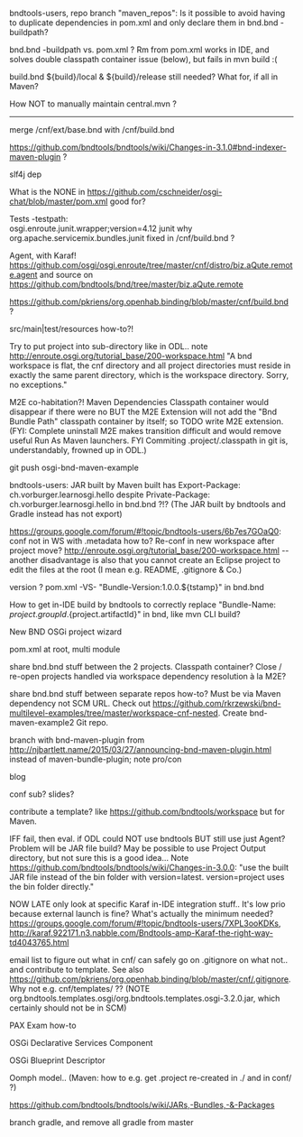 
bndtools-users, repo branch "maven_repos": Is it possible to avoid having to duplicate dependencies in pom.xml and only declare them in bnd.bnd -buildpath?

bnd.bnd -buildpath vs. pom.xml ?  Rm <dependencies> from pom.xml works in IDE, and solves double classpath container issue (below), but fails in mvn build :(

build.bnd ${build}/local & ${build}/release still needed? What for, if all in Maven?

How NOT to manually maintain central.mvn ?

____

merge /cnf/ext/base.bnd with /cnf/build.bnd

https://github.com/bndtools/bndtools/wiki/Changes-in-3.1.0#bnd-indexer-maven-plugin ?

slf4j dep

What is the <obrRepository>NONE</obrRepository> in https://github.com/cschneider/osgi-chat/blob/master/pom.xml good for?


Tests
-testpath: \
	osgi.enroute.junit.wrapper;version=4.12
junit why org.apache.servicemix.bundles.junit fixed in /cnf/build.bnd ?

Agent, with Karaf! https://github.com/osgi/osgi.enroute/tree/master/cnf/distro/biz.aQute.remote.agent and source on https://github.com/bndtools/bnd/tree/master/biz.aQute.remote

https://github.com/pkriens/org.openhab.binding/blob/master/cnf/build.bnd ?

src/main|test/resources how-to?!

Try to put project into sub-directory like in ODL.. note
http://enroute.osgi.org/tutorial_base/200-workspace.html "A bnd workspace is flat, the cnf directory and all project directories must reside in exactly the same parent directory, which is the workspace directory. Sorry, no exceptions."

M2E co-habitation?! Maven Dependencies Classpath container would disappear if there were no <dependencies> BUT the M2E Extension will not add the "Bnd Bundle Path" classpath container by itself; so TODO write M2E extension. (FYI: Complete uninstall M2E makes transition difficult and would remove useful Run As Maven launchers.  FYI Commiting .project/.classpath in git is, understandably, frowned up in ODL.)


git push osgi-bnd-maven-example




bndtools-users: JAR built by Maven built has Export-Package: ch.vorburger.learnosgi.hello despite Private-Package: ch.vorburger.learnosgi.hello in bnd.bnd ?!?  (The JAR built by bndtools and Gradle instead has not export)


https://groups.google.com/forum/#!topic/bndtools-users/6b7es7GOaQ0: conf not in WS with .metadata how to? Re-conf in new workspace after project move?  http://enroute.osgi.org/tutorial_base/200-workspace.html -- another disadvantage is also that you cannot create an Eclipse project to edit the files at the root (I mean e.g. README, .gitignore & Co.)

version ? pom.xml -VS- "Bundle-Version:1.0.0.${tstamp}" in bnd.bnd

How to get in-IDE build by bndtools to correctly replace "Bundle-Name: ${project.groupId}.${project.artifactId}" in bnd, like mvn CLI build?




New BND OSGi project wizard

pom.xml at root, multi module

share bnd.bnd stuff between the 2 projects.  Classpath container? Close / re-open projects handled via workspace dependency resolution à la M2E?

share bnd.bnd stuff between separate repos how-to? Must be via Maven dependency not SCM URL.  Check out https://github.com/rkrzewski/bnd-multilevel-examples/tree/master/workspace-cnf-nested.  Create bnd-maven-example2 Git repo.

branch with bnd-maven-plugin from http://njbartlett.name/2015/03/27/announcing-bnd-maven-plugin.html instead of maven-bundle-plugin; note pro/con

blog

conf sub? slides?

contribute a template? like https://github.com/bndtools/workspace but for Maven.

IFF fail, then eval. if ODL could NOT use bndtools BUT still use just Agent?  Problem will be JAR file build?  May be possible to use Project Output directory, but not sure this is a good idea... Note https://github.com/bndtools/bndtools/wiki/Changes-in-3.0.0: "use the built JAR file instead of the bin folder with version=latest. version=project uses the bin folder directly."

NOW LATE only look at specific Karaf in-IDE integration stuff.. It's low prio because external launch is fine? What's actually the minimum needed? https://groups.google.com/forum/#!topic/bndtools-users/7XPL3ooKDKs, http://karaf.922171.n3.nabble.com/Bndtools-amp-Karaf-the-right-way-td4043765.html

email list to figure out what in cnf/ can safely go on .gitignore on what not.. and contribute to template.  See also https://github.com/pkriens/org.openhab.binding/blob/master/cnf/.gitignore.  Why not e.g. cnf/templates/ ?? (NOTE org.bndtools.templates.osgi/org.bndtools.templates.osgi-3.2.0.jar, which certainly should not be in SCM)

PAX Exam how-to

OSGi Declarative Services Component

OSGi Blueprint Descriptor

Oomph model.. (Maven: how to e.g. get .project re-created in ./ and in conf/ ?)




https://github.com/bndtools/bndtools/wiki/JARs,-Bundles,-&-Packages

branch gradle, and remove all gradle from master
